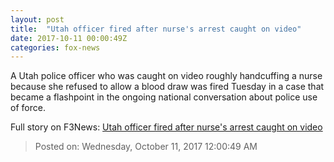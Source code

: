 ```yaml
---
layout: post
title:  "Utah officer fired after nurse's arrest caught on video"
date: 2017-10-11 00:00:49Z
categories: fox-news
---
```


A Utah police officer who was caught on video roughly handcuffing a nurse because she refused to allow a blood draw was fired Tuesday in a case that became a flashpoint in the ongoing national conversation about police use of force.


Full story on F3News: [Utah officer fired after nurse's arrest caught on video](http://www.f3nws.com/n/qNhkAD)

> Posted on: Wednesday, October 11, 2017 12:00:49 AM
